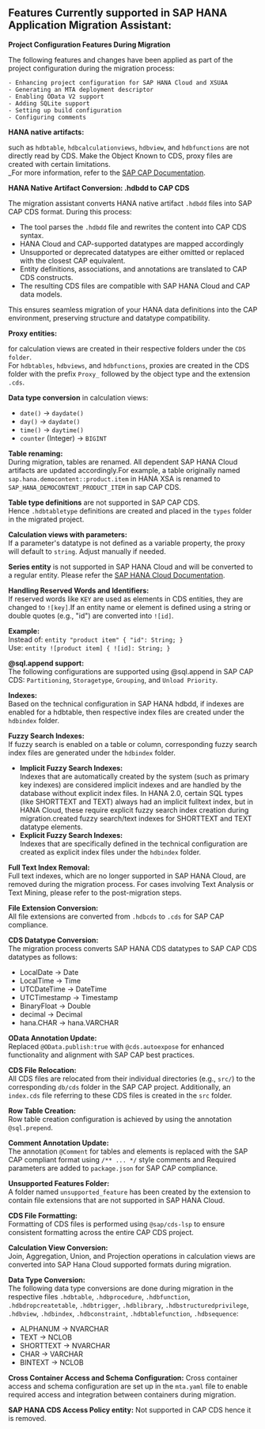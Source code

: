 ## Features Currently supported in SAP HANA Application Migration Assistant:

**Project Configuration Features During Migration**

The following features and changes have been applied as part of the project configuration during the migration process:

    - Enhancing project configuration for SAP HANA Cloud and XSUAA
    - Generating an MTA deployment descriptor
    - Enabling OData V2 support
    - Adding SQLite support
    - Setting up build configuration
    - Configuring comments

**HANA native artifacts:**

such as `hdbtable`, `hdbcalculationviews`, `hdbview`, and `hdbfunctions` are not directly read by CDS. Make the Object Known to CDS, proxy files are created with certain limitations.  
  _For more information, refer to the [SAP CAP Documentation](https://cap.cloud.sap/docs/advanced/hana#make-the-object-known-to-cds).

**HANA Native Artifact Conversion: .hdbdd to CAP CDS**

The migration assistant converts HANA native artifact `.hdbdd` files into SAP CAP CDS format. During this process:

- The tool parses the `.hdbdd` file and rewrites the content into CAP CDS syntax.
- HANA Cloud and CAP-supported datatypes are mapped accordingly
- Unsupported or deprecated datatypes are either omitted or replaced with the closest CAP equivalent.
- Entity definitions, associations, and annotations are translated to CAP CDS constructs.
- The resulting CDS files are compatible with SAP HANA Cloud and CAP data models.

This ensures seamless migration of your HANA data definitions into the CAP environment, preserving structure and datatype compatibility.

**Proxy entities:** 

for calculation views are created in their respective folders under the `CDS folder`.  
For `hdbtables`, `hdbviews`, and `hdbfunctions`, proxies are created in the CDS folder with the prefix `Proxy_` followed by the object type and     the extension `.cds`.

**Data type conversion** in calculation views:  
  - `date()` → `daydate()`  
  - `day()` → `daydate()`  
  - `time()` → `daytime()`  
  - `counter` (Integer) → `BIGINT`

**Table renaming:**  
  During migration, tables are renamed. All dependent SAP HANA Cloud artifacts are updated accordingly.For example, a table originally named `sap.hana.democontent::product.item` in HANA XSA is renamed to `SAP_HANA_DEMOCONTENT_PRODUCT_ITEM` in sap CAP CDS.

**Table type definitions** are not supported in SAP CAP CDS.  
  Hence `.hdbtabletype` definitions are created and placed in the `types` folder in the migrated project.

**Calculation views with parameters:**  
  If a parameter's datatype is not defined as a variable property, the proxy will default to `string`. Adjust manually if needed.

**Series entity** is not supported in SAP HANA Cloud and will be converted to a regular entity. Please refer the [SAP HANA Cloud Documentation](https://help.sap.com/docs/hana-cloud/sap-hana-cloud-migration-guide/series-data).

**Handling Reserved Words and Identifiers:**  
  If reserved words like `KEY` are used as elements in CDS entities, they are changed to `![key]`.If an entity name or element is defined using a string or double quotes (e.g., "id") are converted into `![id]`.
  
  **Example:**  
  Instead of: `entity "product item" { "id": String; }`  
  Use: `entity ![product item] { ![id]: String; }`

**@sql.append support:**  
  The following configurations are supported using @sql.append in SAP CAP CDS: `Partitioning`, `Storagetype`, `Grouping`, and `Unload Priority`.

**Indexes:**  
  Based on the technical configuration in SAP HANA hdbdd, if indexes are enabled for a hdbtable, then respective index files are created under the `hdbindex` folder.

**Fuzzy Search Indexes:**  
  If fuzzy search is enabled on a table or column, corresponding fuzzy search index files are generated under the `hdbindex` folder.
  - **Implicit Fuzzy Search Indexes:**  
    Indexes that are automatically created by the system (such as primary key indexes) are considered implicit indexes and are handled by the database without explicit index files. In HANA 2.0, certain SQL types (like SHORTTEXT and TEXT) always had an implicit fulltext index, but in HANA Cloud, these require explicit fuzzy search index creation during migration.created fuzzy search/text indexes for SHORTTEXT and TEXT datatype elements.
  - **Explicit Fuzzy Search Indexes:**  
    Indexes that are specifically defined in the technical configuration are created as explicit index files under the `hdbindex` folder.

**Full Text Index Removal:**  
  Full text indexes, which are no longer supported in SAP HANA Cloud, are removed during the migration process. For cases involving Text Analysis or Text Mining, please refer to the post-migration steps.

**File Extension Conversion:**  
  All file extensions are converted from `.hdbcds` to `.cds` for SAP CAP compliance.

**CDS Datatype Conversion:**  
  The migration process converts SAP HANA CDS datatypes to SAP CAP CDS datatypes as follows:
- LocalDate → Date
- LocalTime → Time
- UTCDateTime → DateTime
- UTCTimestamp → Timestamp
- BinaryFloat → Double
- decimal → Decimal
- hana.CHAR → hana.VARCHAR

**OData Annotation Update:**  
  Replaced `@OData.publish:true` with `@cds.autoexpose` for enhanced functionality and alignment with SAP CAP best practices.

**CDS File Relocation:**  
  All CDS files are relocated from their individual directories (e.g., `src/`) to the corresponding `db/cds` folder in the SAP CAP project. Additionally, an `index.cds` file referring to these CDS files is created in the `src` folder.

**Row Table Creation:**  
  Row table creation configuration is achieved by using the annotation `@sql.prepend`.

**Comment Annotation Update:**  
  The annotation `@Comment` for tables and elements is replaced with the SAP CAP compliant format using `/** ... */` style comments and Required parameters are added to `package.json` for SAP CAP compliance.

**Unsupported Features Folder:**  
  A folder named `unsupported_feature` has been created by the extension to contain file extensions that are not supported in SAP HANA Cloud.

**CDS File Formatting:**  
  Formatting of CDS files is performed using `@sap/cds-lsp` to ensure consistent formatting across the entire CAP CDS project.

**Calculation View Conversion:**  
  Join, Aggregation, Union, and Projection operations in calculation views are converted into SAP Hana Cloud supported formats during migration.

**Data Type Conversion:**  
  The following data type conversions are done during migration in the respective files `.hdbtable`, `.hdbprocedure`, `.hdbfunction`, `.hdbdropcreatetable`, `.hdbtrigger`, `.hdblibrary`, `.hdbstructuredprivilege`, `.hdbview`, `.hdbindex`, `.hdbconstraint`, `.hdbtablefunction`, `.hdbsequence`:
- ALPHANUM → NVARCHAR
- TEXT → NCLOB
- SHORTTEXT → NVARCHAR
- CHAR → VARCHAR
- BINTEXT → NCLOB

**Cross Container Access and Schema Configuration:** 
  Cross container access and schema configuration are set up in the `mta.yaml` file to enable required access and integration between containers during migration.

**SAP HANA CDS Access Policy entity:**
Not supported in CAP CDS hence it is removed.
